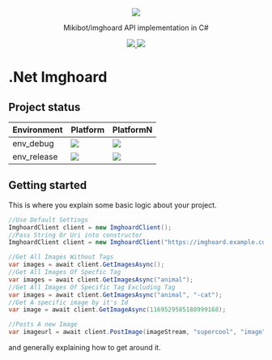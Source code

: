 <p align="center">
  <img src="https://cdn.miki.ai/nuget/miki-logo@0.5x.png"/>
</p>
<p align="center">
    Mikibot/imghoard API implementation in C#
</p>

<p align="center">
  <!-- Nuget package -->
  <a href="https://www.nuget.org/packages/{NUGET_PACKAGE}">
      <img src="https://img.shields.io/nuget/dt/Miki.Discord.svg"/>
  </a>

  <!-- Discord dev server -->
  <a href="https://discord.gg/XpG4kwE">
    <img src="https://img.shields.io/discord/259343729586864139.svg?logo=discord"/>
  </a>
  <!-- Add additional badged here -->
</p>

<!-- Build status of MASTER only -->

# .Net Imghoard

## Project status

|Environment | Platform | PlatformN|
|---|---|---|
|env_debug | <img src="https://dev.azure.com/mikibot/Miki/_apis/build/status/{REPO_NAME}?branchName={BRANCH}"/> | <img src="https://dev.azure.com/mikibot/Miki/_apis/build/status/{REPO_NAME}?branchName={BRANCH}"/>|
| env_release | <img src="https://dev.azure.com/mikibot/Miki/_apis/build/status/{REPO_NAME}?branchName={BRANCH}"/> | <img src="https://dev.azure.com/mikibot/Miki/_apis/build/status/{REPO_NAME}?branchName={BRANCH}"/>|

## Getting started

This is where you explain some basic logic about your project.

```cs
//Use Default Settings
ImghoardClient client = new ImghoardClient();
//Pass String Or Uri into constructor
ImghoardClient client = new ImghoardClient("https://imghoard.example.com");

//Get All Images Without Tags
var images = await client.GetImagesAsync();
//Get All Images Of Specfic Tag
var images = await client.GetImagesAsync("animal");
//Get All Images Of Specific Tag Excluding Tag
var images = await client.GetImagesAsync("animal", "-cat");
//Get A specific image by it's Id
var image = await client.GetImageAsync(1169529585188999168);

//Posts A new Image
var imageurl = await client.PostImage(imageStream, "supercool", "image", "with", "amazing", "tags");
```

and generally explaining how to get around it.
